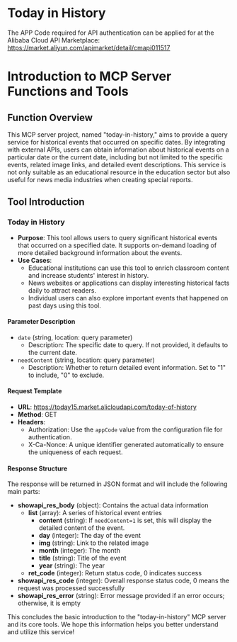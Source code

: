 # Today in History

The APP Code required for API authentication can be applied for at the Alibaba Cloud API Marketplace: https://market.aliyun.com/apimarket/detail/cmapi011517

# Introduction to MCP Server Functions and Tools

## Function Overview
This MCP server project, named "today-in-history," aims to provide a query service for historical events that occurred on specific dates. By integrating with external APIs, users can obtain information about historical events on a particular date or the current date, including but not limited to the specific events, related image links, and detailed event descriptions. This service is not only suitable as an educational resource in the education sector but also useful for news media industries when creating special reports.

## Tool Introduction

### Today in History
- **Purpose**: This tool allows users to query significant historical events that occurred on a specified date. It supports on-demand loading of more detailed background information about the events.
- **Use Cases**:
  - Educational institutions can use this tool to enrich classroom content and increase students' interest in history.
  - News websites or applications can display interesting historical facts daily to attract readers.
  - Individual users can also explore important events that happened on past days using this tool.

#### Parameter Description
- `date` (string, location: query parameter)
  - Description: The specific date to query. If not provided, it defaults to the current date.
- `needContent` (string, location: query parameter)
  - Description: Whether to return detailed event information. Set to "1" to include, "0" to exclude.

#### Request Template
- **URL**: https://today15.market.alicloudapi.com/today-of-history
- **Method**: GET
- **Headers**:
  - Authorization: Use the `appCode` value from the configuration file for authentication.
  - X-Ca-Nonce: A unique identifier generated automatically to ensure the uniqueness of each request.

#### Response Structure
The response will be returned in JSON format and will include the following main parts:

- **showapi_res_body** (object): Contains the actual data information
  - **list** (array): A series of historical event entries
    - **content** (string): If `needContent=1` is set, this will display the detailed content of the event.
    - **day** (integer): The day of the event
    - **img** (string): Link to the related image
    - **month** (integer): The month
    - **title** (string): Title of the event
    - **year** (string): The year
  - **ret_code** (integer): Return status code, 0 indicates success
- **showapi_res_code** (integer): Overall response status code, 0 means the request was processed successfully
- **showapi_res_error** (string): Error message provided if an error occurs; otherwise, it is empty

This concludes the basic introduction to the "today-in-history" MCP server and its core tools. We hope this information helps you better understand and utilize this service!